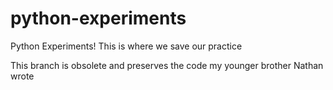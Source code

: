 # python-experiments
Python Experiments! This is where we save our practice

This branch is obsolete and preserves the code my younger brother Nathan wrote
